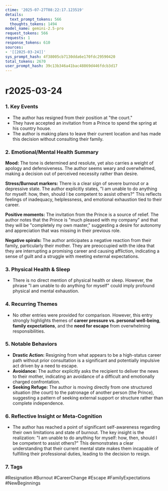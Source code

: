 ```yaml
---
ctime: '2025-07-27T08:22:17.123519'
details:
  text_prompt_tokens: 566
  thoughts_tokens: 1494
model_name: gemini-2.5-pro
request_tokens: 566
requests: 1
response_tokens: 610
sources:
- '[[2025-03-24]]'
sys_prompt_hash: 4f38005cb7130dda6e170fdc29590420
total_tokens: 2670
user_prompt_hash: 39c13b346a41bac48869d446fdcb3d17
---
```

# r2025-03-24

### 1. Key Events
- The author has resigned from their position at "the court."
- They have accepted an invitation from a Prince to spend the spring at his country house.
- The author is making plans to leave their current location and has made this decision without consulting their family.

### 2. Emotional/Mental Health Summary
**Mood:** The tone is determined and resolute, yet also carries a weight of apology and defensiveness. The author seems weary and overwhelmed, making a decision out of perceived necessity rather than desire.

**Stress/Burnout markers:** There is a clear sign of severe burnout or a depressive state. The author explicitly states, "I am unable to do anything for myself: how, then, should I be competent to assist others?" This reflects feelings of inadequacy, helplessness, and emotional exhaustion tied to their career.

**Positive moments:** The invitation from the Prince is a source of relief. The author notes that the Prince is "much pleased with my company" and that they will be "completely my own master," suggesting a desire for autonomy and appreciation that was missing in their previous role.

**Negative spirals:** The author anticipates a negative reaction from their family, particularly their mother. They are preoccupied with the idea that they are interrupting a promising career and causing affliction, indicating a sense of guilt and a struggle with meeting external expectations.

### 3. Physical Health & Sleep
- There is no direct mention of physical health or sleep. However, the phrase "I am unable to do anything for myself" could imply profound physical and mental exhaustion.

### 4. Recurring Themes
- No other entries were provided for comparison. However, this entry strongly highlights themes of **career pressure vs. personal well-being**, **family expectations**, and the **need for escape** from overwhelming responsibilities.

### 5. Notable Behaviors
- **Drastic Action:** Resigning from what appears to be a high-status career path without prior consultation is a significant and potentially impulsive act driven by a need to escape.
- **Avoidance:** The author explicitly asks the recipient to deliver the news to their mother, indicating an avoidance of a difficult and emotionally charged confrontation.
- **Seeking Refuge:** The author is moving directly from one structured situation (the court) to the patronage of another person (the Prince), suggesting a pattern of seeking external support or structure rather than complete independence.

### 6. Reflective Insight or Meta-Cognition
- The author has reached a point of significant self-awareness regarding their own limitations and state of burnout. The key insight is the realization: "I am unable to do anything for myself: how, then, should I be competent to assist others?" This demonstrates a clear understanding that their current mental state makes them incapable of fulfilling their professional duties, leading to the decision to resign.

### 7. Tags
#Resignation #Burnout #CareerChange #Escape #FamilyExpectations #NewBeginnings